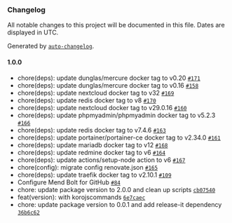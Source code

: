 ### Changelog

All notable changes to this project will be documented in this file. Dates are displayed in UTC.

Generated by [`auto-changelog`](https://github.com/CookPete/auto-changelog).

#### 1.0.0

- chore(deps): update dunglas/mercure docker tag to v0.20 [`#171`](https://github.com/koromerzhin/webserver/pull/171)
- chore(deps): update dunglas/mercure docker tag to v0.16 [`#158`](https://github.com/koromerzhin/webserver/pull/158)
- chore(deps): update nextcloud docker tag to v32 [`#169`](https://github.com/koromerzhin/webserver/pull/169)
- chore(deps): update redis docker tag to v8 [`#170`](https://github.com/koromerzhin/webserver/pull/170)
- chore(deps): update nextcloud docker tag to v29.0.16 [`#160`](https://github.com/koromerzhin/webserver/pull/160)
- chore(deps): update phpmyadmin/phpmyadmin docker tag to v5.2.3 [`#166`](https://github.com/koromerzhin/webserver/pull/166)
- chore(deps): update redis docker tag to v7.4.6 [`#163`](https://github.com/koromerzhin/webserver/pull/163)
- chore(deps): update portainer/portainer-ce docker tag to v2.34.0 [`#161`](https://github.com/koromerzhin/webserver/pull/161)
- chore(deps): update mariadb docker tag to v12 [`#168`](https://github.com/koromerzhin/webserver/pull/168)
- chore(deps): update redmine docker tag to v6 [`#164`](https://github.com/koromerzhin/webserver/pull/164)
- chore(deps): update actions/setup-node action to v6 [`#167`](https://github.com/koromerzhin/webserver/pull/167)
- chore(config): migrate config renovate.json [`#165`](https://github.com/koromerzhin/webserver/pull/165)
- chore(deps): update traefik docker tag to v2.10.1 [`#109`](https://github.com/koromerzhin/webserver/pull/109)
- Configure Mend Bolt for GitHub [`#84`](https://github.com/koromerzhin/webserver/pull/84)
- chore: update package version to 2.0.0 and clean up scripts [`cb07540`](https://github.com/koromerzhin/webserver/commit/cb07540cc9aab7af5490aece63e08a5bfbcba7a5)
- feat(version): with korojscommands [`6e7caec`](https://github.com/koromerzhin/webserver/commit/6e7caec94b84f69d261e7bbc6692449814cf59ce)
- chore: update package version to 0.0.1 and add release-it dependency [`36b6c62`](https://github.com/koromerzhin/webserver/commit/36b6c62edb11e19595532d7ff0de5f32584e6324)
